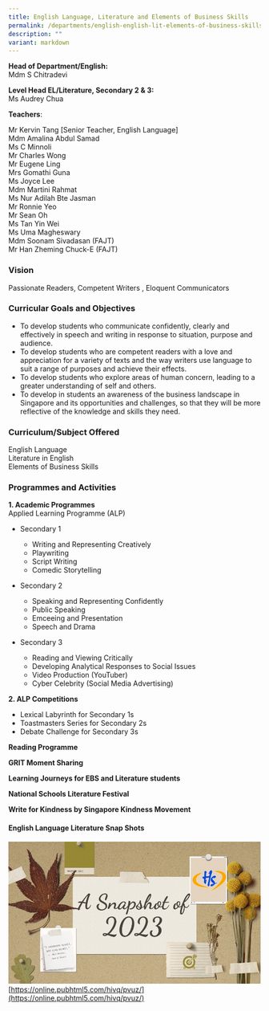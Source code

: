 ```yaml
---
title: English Language, Literature and Elements of Business Skills
permalink: /departments/english-english-lit-elements-of-business-skills/
description: ""
variant: markdown
---
```

**Head of Department/English:**    
Mdm S Chitradevi
  

**Level Head EL/Literature, Secondary 2 &amp; 3:**   
Ms Audrey Chua
  

  

**Teachers**:   
<div>Mr Kervin Tang [Senior Teacher, English Language]</div>  
<div>Mdm Amalina Abdul Samad</div>  
<div>Ms C Minnoli</div>  
<div>Mr Charles Wong</div>  
<div>Mr Eugene Ling</div>  
<div>Mrs Gomathi Guna</div>  
<div>Ms Joyce Lee</div>  
<div>Mdm Martini Rahmat</div>  
<div>Ms Nur Adilah Bte Jasman</div>  
<div>Mr Ronnie Yeo</div>  
<div>Mr Sean Oh</div>  
<div>Ms Tan Yin Wei</div>  
<div>Ms Uma Magheswary</div>  
<div>Mdm Soonam Sivadasan (FAJT)</div>  
<div>Mr Han Zheming Chuck-E (FAJT)</div>
  

### Vision

Passionate Readers, Competent Writers , Eloquent Communicators  

### Curricular Goals and Objectives

* To develop students who communicate confidently, clearly and effectively in speech and writing in response to situation, purpose and audience.
* To develop students who are competent readers with a love and appreciation for a variety of texts and the way writers use language to suit a range of purposes and achieve their effects.
* To develop students who explore areas of human concern, leading to a greater understanding of self and others.
*	To develop in students an awareness of the business landscape in Singapore and its opportunities and challenges, so that they will be more reflective of the knowledge and skills they need.


  

### Curriculum/Subject Offered
English Language   
Literature in English   
Elements of Business Skills

### Programmes and Activities

**1\. Academic Programmes**  
Applied Learning Programme (ALP)
* Secondary 1
	*	Writing and Representing Creatively
	*	Playwriting
	*	Script Writing
	*	Comedic Storytelling

* Secondary 2
	* Speaking and Representing Confidently
	* Public Speaking
	* Emceeing and Presentation
	* Speech and Drama


* Secondary 3
	* Reading and Viewing Critically
	* Developing Analytical Responses to Social Issues
	* Video Production (YouTuber)
	* Cyber Celebrity (Social Media Advertising)

**2. ALP Competitions**
* Lexical Labyrinth for Secondary 1s
* Toastmasters Series for Secondary 2s
* Debate Challenge for Secondary 3s


**Reading Programme** 

**GRIT Moment Sharing** 

**Learning Journeys for EBS and Literature students**

**National Schools Literature Festival** 

**Write for Kindness by Singapore Kindness Movement**
  

#### English Language Literature Snap Shots  

![](/images/Department/EL/2023%20literature%20snapshots.jpg)
[https://online.pubhtml5.com/hivq/pvuz/](https://online.pubhtml5.com/hivq/pvuz/)